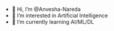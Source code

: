 - 👋 Hi, I’m @Anvesha-Nareda
- 👀 I’m interested in Artificial Intelligence
- 🌱 I’m currently learning AI/ML/DL

